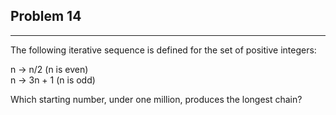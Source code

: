 ## Problem 14 
-----
The following iterative sequence is defined for the set of positive integers:

n → n/2 (n is even)\
n → 3n + 1 (n is odd)

Which starting number, under one million, produces the longest chain?